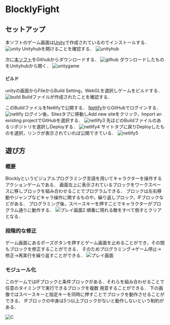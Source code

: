# BlocklyFight
## セットアップ
本ソフトのゲーム画面は[Unity](https://unity.com/ja/download)で作成されているのでインストールする．
![unity](https://user-images.githubusercontent.com/72331009/219323222-1eca3743-a4ef-4b84-a3b1-b74aef85cc84.png)
Unityhubを開けることを確認する．
![unityhub](https://user-images.githubusercontent.com/72331009/219326825-ee0705de-2623-4b14-875b-9f91c996fe39.png)

次に[本ソフト](https://github.com/e1b19040/BlocklyFight)をGithubからダウンロードする．
![github](https://user-images.githubusercontent.com/72331009/219327134-b84b14bb-bdf2-4d79-8b01-2221e97194ec.png)
ダウンロードしたものをUnityhubから開く．
![unitygame](https://user-images.githubusercontent.com/72331009/219342050-4a74c0ac-9f69-40b3-8616-90fc394d4160.png)

#### ビルド
unityの画面からFileからBuild Setting，WebGLを選択しゲームをビルドする．
![build](https://user-images.githubusercontent.com/72331009/219342972-8a65b090-c795-4aa0-97ba-d49a9c738099.png)
Buildファイルが作成されたことを確認する．

このBuildファイルをNetlifyで公開する．
[Netlify](https://www.netlify.com/)からGitHubでログインする．
![netlify](https://user-images.githubusercontent.com/72331009/219346995-e8b8a20e-c952-40ee-bd78-589d18b1a18f.png)
ログイン後，Sitesタブに移動しAdd new siteをクリック，Import an existing projectでGitHubを選択する．
![netlify3](https://user-images.githubusercontent.com/72331009/219349969-0c9d89d4-4851-4cad-872d-7d7ae3a85729.png)
先ほどのBuildファイルのあるリポジトリを選択しDeployする．
![netlify4](https://user-images.githubusercontent.com/72331009/219350459-ffb3bdde-c175-4ad6-942a-a31173898e88.png)
サイトタブに戻りDeployしたものを選択，リンクが表示されていれば公開できている．
![netlify5](https://user-images.githubusercontent.com/72331009/219351033-1155c5eb-def6-438a-9a94-49e2bc50fa0e.png)


## 遊び方
### 概要
Blocklyというビジュアルプログラミング言語を用いてキャラクターを操作するアクションゲームである．
画面左上に表示されているブロックをワークスペースに移しブロックを組み合わせることでプログラムできる．
ブロックは左右移動やジャンプなどキャラ操作に関するものや，繰り返しブロック，IFブロックなどがある．
プログラミング後，スペースキーを押すことでキャラクターがプログラム通りに動作する．
![プレイ画面2](https://user-images.githubusercontent.com/72331009/219394106-3bcd2d31-ac4e-4dd5-a30f-573a64be8f1d.png)
順番に現れる敵をすべて倒すとクリアとなる．
### 段階的な修正
ゲーム画面にあるポーズボタンを押すとゲーム画面を止めることができ，その間もブロックを修正することができる．
そのためプログラミング→ゲーム停止→修正→再実行を繰り返すことができる．
![プレイ画面](https://user-images.githubusercontent.com/72331009/219395318-bbba02a8-4667-4e95-94e6-7ebba5e5a36a.png)
### モジュール化
このゲームではIFブロックと条件ブロックがある．それらを組み合わせることで任意のタイミングで実行できるブロックを複数
用意することができる．
下の画像ではスペースキーと指定キーを同時に押すことでブロックを動作させることができる．
IFブロックの中身は5つ以上ブロックがないと動作しないという制約がある．

![C](https://user-images.githubusercontent.com/72331009/219395979-c48aa191-2990-4970-89ec-65842e011302.png)
